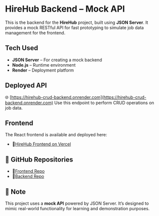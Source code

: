 # HireHub Backend – Mock API

This is the backend for the **HireHub** project, built using **JSON Server**. It provides a mock RESTful API for fast prototyping to simulate job data management for the frontend.

## Tech Used

- **JSON Server** – For creating a mock backend
- **Node.js** – Runtime environment
- **Render** – Deployment platform

## Deployed API

🌐 [https://hirehub-crud-backend.onrender.com](https://hirehub-crud-backend.onrender.com)
Use this endpoint to perform CRUD operations on job data.

## Frontend 

The React frontend is available and deployed here:
- 🔗[HireHub Frontend on Vercel](https://hirehub-crud-frontend.vercel.app/)

## 📁 GitHub Repositories

- 🔗[Frontend Repo](https://github.com/FarsanaPH/HireHub-CRUD-frontend)
- 🔗[Backend Repo](https://github.com/FarsanaPH/HireHub-CRUD-backend)


## 📌 Note

This project uses a **mock API** powered by JSON Server. It’s designed to mimic real-world functionality for learning and demonstration purposes.
